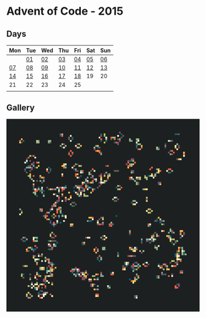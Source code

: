 # Advent of Code - 2015

## Days

| Mon | Tue | Wed | Thu | Fri | Sat | Sun |
| --- | --- | --- | --- | --- | --- | --- |
||[01](./d01)|[02](./d02)|[03](./d03)|[04](./d04)|[05](./d05)|[06](./d06)|
|[07](./d07)|[08](./d08)|[09](./d09)|[10](./d10)|[11](./d11)|[12](./d12)|[13](./d13)
|[14](./d14)|[15](./d15)|[16](./d16)|[17](./d17)|[18](./d18)|19|20
|21|22|23|24|25|
||

## Gallery
![visualization screenshot](./d18/visual.jpg)